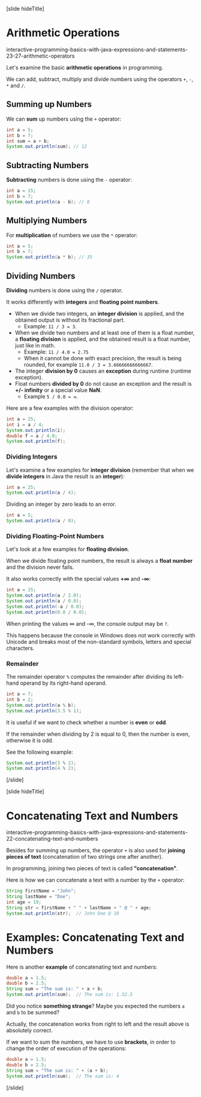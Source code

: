 [slide hideTitle]
# Arithmetic Operations

interactive-programming-basics-with-java-expressions-and-statements-23-27-arithmetic-operators

Let's examine the basic **arithmetic operations** in programming. 

We can add, subtract, multiply and divide numbers using the operators `+`, `-`, `*` and `/`.

## Summing up Numbers
We can **sum** up numbers using the `+` operator:
```java live
int a = 5;
int b = 7;
int sum = a + b;
System.out.println(sum); // 12 
```

## Subtracting Numbers
**Subtracting** numbers is done using the `-` operator:
```java live
int a = 15;
int b = 7;
System.out.println(a - b); // 8
```

## Multiplying Numbers
For **multiplication** of numbers we use the `*` operator:
```java live
int a = 5;
int b = 7;
System.out.println(a * b); // 35
```

## Dividing Numbers
**Dividing** numbers is done using the `/` operator. 

It works differently with **integers** and **floating point numbers**.
* When we divide two integers, an **integer division** is applied, and the obtained output is without its fractional part. 
  * Example: `11 / 3 = 3`.
* When we divide two numbers and at least one of them is a float number, a **floating division** is applied, and the obtained result is a float number, just like in math. 
  * Example: `11 / 4.0 = 2.75`
  * When it cannot be done with exact precision, the result is being rounded, for example `11.0 / 3 = 3.66666666666667`.
* The integer **division by 0** causes an **exception** during runtime (runtime exception).
* Float numbers **divided by 0** do not cause an exception and the result is **+/- infinity** or a special value **NaN**. 
  * Example `5 / 0.0 = ∞`.

Here are a few examples with the division operator:
```java live
int a = 25;
int i = a / 4;
System.out.println(i);
double f = a / 4.0;
System.out.println(f);
```

### Dividing Integers
Let's examine a few examples for **integer division** (remember that when we **divide integers** in Java the result is an **integer**):
```java live
int a = 25;
System.out.println(a / 4);
```

Dividing an integer by zero leads to an error.
``` java live
int a = 5;
System.out.println(a / 0);
```

### Dividing Floating-Point Numbers
Let's look at a few examples for **floating division**. 

When we divide floating point numbers, the result is always a **float number** and the division never fails.

It also works correctly with the special values **+∞** and **-∞**:
```java live
int a = 15;
System.out.println(a / 2.0);
System.out.println(a / 0.0);
System.out.println(-a / 0.0);
System.out.println(0.0 / 0.0);
```

When printing the values ∞ and -∞, the console output may be `?`.

This happens because the console in Windows does not work correctly with Unicode and breaks most of the non-standard symbols, letters and special characters.

### Remainder
The remainder operator `%` computes the remainder after dividing its left-hand operand by its right-hand operand.
```java live
int a = 7;
int b = 2;
System.out.println(a % b);
System.out.println(3.5 % 1);
```
It is useful if we want to check whether a number is **even** or **odd**.

If the remainder when dividing by 2 is equal to 0, then the number is even, otherwise it is odd.

See the following example: 
```java live
System.out.println(3 % 2);
System.out.println(4 % 2);
```
[/slide]

[slide hideTitle]
# Concatenating Text and Numbers

interactive-programming-basics-with-java-expressions-and-statements-22-concatenating-text-and-numbers

Besides for summing up numbers, the operator `+` is also used for **joining pieces of text** (concatenation of two strings one after another). 

In programming, joining two pieces of text is called **"concatenation"**. 

Here is how we can concatenate a text with a number by the `+` operator:

```java live
String firstName = "John";
String lastName = "Doe";
int age = 19;
String str = firstName + " " + lastName + " @ " + age;
System.out.println(str);  // John Doe @ 19
```

# Examples: Concatenating Text and Numbers
Here is another **example** of concatenating text and numbers:
```java live
double a = 1.5;
double b = 2.5;
String sum = "The sum is: " + a + b;
System.out.println(sum);  // The sum is: 1.52.5
```

Did you notice **something strange**? Maybe you expected the numbers `a` and `b` to be summed? 

Actually, the concatenation works from right to left and the result above is absolutely correct. 

If we want to sum the numbers, we have to use **brackets**, in order to change the order of execution of the operations:
```java live
double a = 1.5;
double b = 2.5;
String sum = "The sum is: " + (a + b);
System.out.println(sum);  // The sum is: 4
```
[/slide]